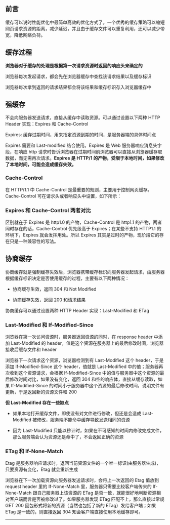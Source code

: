 ## 前言

缓存可以说时性能优化中最简单高效的优化方式了。一个优秀的缓存策略可以缩短网页请求资源的距离，减少延迟，并且由于缓存文件可以重复利用，还可以减少带宽，降低网络负荷。

## 缓存过程

**浏览器对于缓存的处理是根据第一次请求资源时返回的响应头来确定的**

浏览器每次发起请求，都会先在浏览器缓存中查找该请求结果以及缓存标识

浏览器每次拿到返回的请求结果都会将该结果和缓存标识存入浏览器缓存中

## 强缓存

不会向服务器发送请求，直接从缓存中读取资源。可以通过设置以下两种 HTTP Header 实现：Expires 和 Cache-Control

Expires: 缓存过期时间，用来指定资源到期的时间，是服务器端的具体时间点

Expires 需要和 Last-modified 结合使用。Expires 是 Web 服务器响应消息头字段，在响应 http 请求时告诉浏览器在过期时间前浏览器可以直接从浏览器缓存取数据，而无需再次请求。**Expires 是 HTTP/1 的产物，受限于本地时间，如果修改了本地时间，可能会造成缓存失效。**

### Cache-Control

在 HTTP/1.1 中 Cache-Control 是最重要的规则，主要用于控制网页缓存。Cache-Control 可在请求头或者响应头中设置，如下所示：

<!-- ![Cache-Control](../assets/cachecontrol.webp "Cache-Control") -->

### Expires 和 Cache-Control 两者对比

区别就在于 Expires 是 http1.0 的产物，Cache-Control 是 http1.1 的产物，两者同时存在的话，Cache-Control 优先级高于 Expires；在某些不支持 HTTP1.1 的环境下，Expires 就会发挥用处。所以 Expires 其实是过时的产物，现阶段它的存在只是一种兼容性的写法。

## 协商缓存

协商缓存就是强制缓存失效后，浏览器携带缓存标识向服务器发起请求，由服务器根据缓存标识决定是否使用缓存的过程，主要有以下两种情况：

- 协商缓存生效，返回 304 和 Not Modified

- 协商缓存失效，返回 200 和请求结果

协商缓存可以通过设置两种 HTTP Header 实现：Last-Modified 和 ETag

### Last-Modified 和 If-Modified-Since

浏览器在第一次访问资源时，服务器返回资源的同时，在 response header 中添加 Last-Modified 的 header，值是这个资源在服务器上的最后修改时间，浏览器接收后缓存文件和 header

浏览器下一次请求这个资源，浏览器检测到有 Last-Modified 这个 header，于是添加 If-Modified-Since 这个 header，值就是 Last-Modified 中的值；服务器再次收到这个资源请求，会根据 If-Modified-Since 中的值与服务器中这个资源的最后修改时间对比，如果没有变化，返回 304 和空的响应体，直接从缓存读取，如果 If-Modified-Since 的时间小于服务器中这个资源的最后修改时间，说明文件有更新，于是返回新的资源文件和 200

**但 Last-Modified 存在一些缺点**

- 如果本地打开缓存文件，即使没有对文件进行修改，但还是会造成 Last-Modified 被修改，服务端不能命中缓存导致发送相同的资源

- 因为 Last-Modified 只能以秒计时，如果在不可感知的时间内修改完成文件，那么服务端会认为资源还是命中了，不会返回正确的资源

### ETag 和 If-None-Match

Etag 是服务器响应请求时，返回当前资源文件的一个唯一标识(由服务器生成)，只要资源有变化，Etag 就会重新生成

浏览器在下一次加载资源向服务器发送请求时，会将上一次返回的 Etag 值放到 request header 里的 If-None-Match 里，服务器只需要比较客户端传来的 If-None-Match 跟自己服务器上该资源的 ETag 是否一致，就能很好地判断资源相对客户端而言是否被修改过了。如果服务器发现 ETag 匹配不上，那么直接以常规 GET 200 回包形式将新的资源（当然也包括了新的 ETag）发给客户端；如果 ETag 是一致的，则直接返回 304 知会客户端直接使用本地缓存即可。

---
